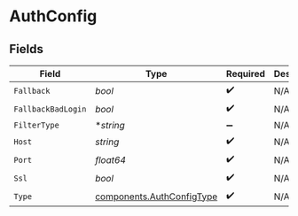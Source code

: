 # AuthConfig


## Fields

| Field                                                                  | Type                                                                   | Required                                                               | Description                                                            |
| ---------------------------------------------------------------------- | ---------------------------------------------------------------------- | ---------------------------------------------------------------------- | ---------------------------------------------------------------------- |
| `Fallback`                                                             | *bool*                                                                 | :heavy_check_mark:                                                     | N/A                                                                    |
| `FallbackBadLogin`                                                     | *bool*                                                                 | :heavy_check_mark:                                                     | N/A                                                                    |
| `FilterType`                                                           | **string*                                                              | :heavy_minus_sign:                                                     | N/A                                                                    |
| `Host`                                                                 | *string*                                                               | :heavy_check_mark:                                                     | N/A                                                                    |
| `Port`                                                                 | *float64*                                                              | :heavy_check_mark:                                                     | N/A                                                                    |
| `Ssl`                                                                  | *bool*                                                                 | :heavy_check_mark:                                                     | N/A                                                                    |
| `Type`                                                                 | [components.AuthConfigType](../../models/components/authconfigtype.md) | :heavy_check_mark:                                                     | N/A                                                                    |